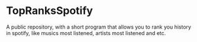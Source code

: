 # TopRanksSpotify
A public repository, with a short program that allows you to rank you history in spotify,  like musics most listened, artists most listened and etc.
